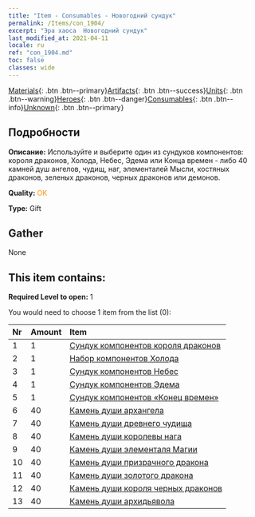 ```yaml
---
title: "Item - Consumables - Новогодний сундук"
permalink: /Items/con_1904/
excerpt: "Эра хаоса  Новогодний сундук"
last_modified_at: 2021-04-11
locale: ru
ref: "con_1904.md"
toc: false
classes: wide
---
```

 [Materials](/ru/Items/){: .btn .btn--primary}[Artifacts](/ru/Items/Artifacts/){: .btn .btn--success}[Units](/ru/Items/Units/){: .btn .btn--warning}[Heroes](/ru/Items/Heroes/){: .btn .btn--danger}[Consumables](/ru/Items/Consumables/){: .btn .btn--info}[Unknown](/ru/Items/Unknown/){: .btn .btn--primary}

## Подробности
 **Описание:** Используйте и выберите один из сундуков компонентов: короля драконов, Холода, Небес, Эдема или Конца времен - либо 40 камней душ ангелов, чудищ, наг, элементалей Мысли, костяных драконов, зеленых драконов, черных драконов или демонов.

 **Quality:** <span style="color: #FF8C00">OK</span>

 **Type:** Gift

## Gather

  None

## This item contains:

 **Required Level to open:** 1

 You would need to choose 1 item from the list (0):

  | Nr | Amount |     Item    |
  |:---|:-------|:------------|
  | 1 | 1 | [Сундук компонентов короля драконов](/ru/Items/con_1348/) | 
  | 2 | 1 | [Набор компонентов Холода](/ru/Items/con_1352/) | 
  | 3 | 1 | [Сундук компонентов Небес](/ru/Items/con_1354/) | 
  | 4 | 1 | [Сундук компонентов Эдема](/ru/Items/con_1864/) | 
  | 5 | 1 | [Сундук компонентов «Конец времен»](/ru/Items/con_1360/) | 
  | 6 | 40 | [Камень души архангела](/ru/Items/unt_288/) | 
  | 7 | 40 | [Камень души древнего чудища](/ru/Items/unt_311/) | 
  | 8 | 40 | [Камень души королевы нага](/ru/Items/unt_325/) | 
  | 9 | 40 | [Камень души элементаля Магии](/ru/Items/unt_347/) | 
  | 10 | 40 | [Камень души призрачного дракона](/ru/Items/unt_303/) | 
  | 11 | 40 | [Камень души золотого дракона](/ru/Items/unt_295/) | 
  | 12 | 40 | [Камень души короля черных драконов](/ru/Items/unt_334/) | 
  | 13 | 40 | [Камень души архидьявола](/ru/Items/unt_318/) | 
